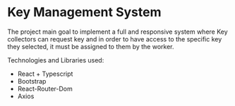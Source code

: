 # Key Management System <KMS>

The project main goal to implement a full and responsive system where Key collectors can request key and in order to have access to the specific key they selected, it must be assigned to them by the worker.

<!-- This project calls the API to the backend which was   -->

Technologies and Libraries used: 
- React + Typescript
- Bootstrap
- React-Router-Dom
- Axios

<!-- How to work with this project:
  - git clone `the link of the project`
  - cd/ `to the created folder`
  npm run dev
  link the link to open the localhost port -->
<!-- 
This template provides a minimal setup to get React working in Vite with HMR and some ESLint rules.

Currently, two official plugins are available:

- [@vitejs/plugin-react](https://github.com/vitejs/vite-plugin-react/blob/main/packages/plugin-react/README.md) uses [Babel](https://babeljs.io/) for Fast Refresh
- [@vitejs/plugin-react-swc](https://github.com/vitejs/vite-plugin-react-swc) uses [SWC](https://swc.rs/) for Fast Refresh

## Expanding the ESLint configuration

If you are developing a production application, we recommend updating the configuration to enable type aware lint rules:

- Configure the top-level `parserOptions` property like this:

```js
export default {
  // other rules...
  parserOptions: {
    ecmaVersion: 'latest',
    sourceType: 'module',
    project: ['./tsconfig.json', './tsconfig.node.json'],
    tsconfigRootDir: __dirname,
  },
}
``` -->
